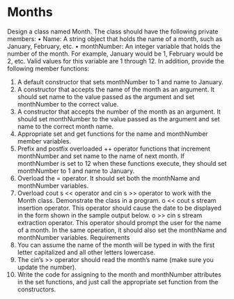 # Months
Design a class named Month. The class should have the following private members:
• Name: A string object that holds the name of a month, such as January, February, etc.
• monthNumber: An integer variable that holds the number of the month. For example,
January would be 1, February would be 2, etc. Valid values for this variable are 1 through 12.
In addition, provide the following member functions:
1. A default constructor that sets monthNumber to 1 and name to January.
2. A constructor that accepts the name of the month as an argument. It should set name to the
value passed as the argument and set monthNumber to the correct value.
3. A constructor that accepts the number of the month as an argument. It should set
monthNumber to the value passed as the argument and set name to the correct month name.
4. Appropriate set and get functions for the name and monthNumber member variables.
5. Prefix and postfix overloaded ++ operator functions that increment monthNumber and set
name to the name of next month. If monthNumber is set to 12 when these functions execute,
they should set monthNumber to 1 and name to January.
6. Overload the = operator. It should set both the monthName and monthNumber variables.
7. Overload cout s << operator and cin s >> operator to work with the Month class.
Demonstrate the class in a program.
o << cout s stream insertion operator. This operator should cause the date to be
displayed in the form shown in the sample output below.
o >> cin s stream extraction operator. This operator should prompt the user for the
name of a month. In the same operation, it should also set the monthName and
monthNumber variables.
Requirements
1. You can assume the name of the month will be typed in with the first letter capitalized and all
other letters lowercase.
2. The cin’s >> operator should read the month’s name (make sure you update the number).
3. Write the code for assigning to the month and monthNumber attributes in the set
functions, and just call the appropriate set function from the constructors. 
